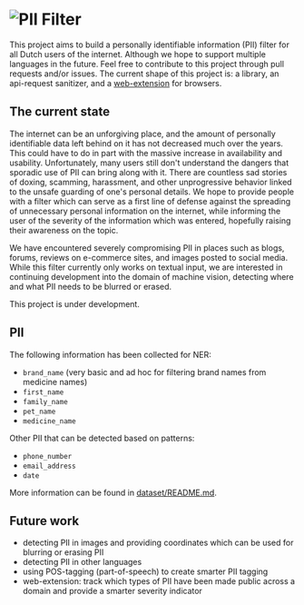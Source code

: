 # ![PII](https://raw.githubusercontent.com/prolody/piif_web_ext/master/assets/logos/a/PIIlogo.png) Filter

This project aims to build a personally identifiable information (PII) filter for all Dutch users of the
internet. Although we hope to support multiple languages in the future. Feel free to contribute to this project through
pull requests and/or issues. The current shape of this project is: a library, an api-request sanitizer, and a
[web-extension](https://github.com/prolody/piif_web_ext) for browsers.

## The current state

The internet can be an unforgiving place, and the amount of personally identifiable data left behind on it has not 
decreased much over the years. This could have to do in part with the massive increase in availability and usability. 
Unfortunately, many users still don't understand the dangers that sporadic use of PII can bring along with it. There are
countless sad stories of doxing, scamming, harassment, and other unprogressive behavior linked to the unsafe guarding 
of one's personal details. We hope to provide people with a filter which can serve as a first line of defense against 
the spreading of unnecessary personal information on the internet, while informing the user of the severity of the 
information which was entered, hopefully raising their awareness on the topic.

We have encountered severely compromising PII in places such as blogs, forums, reviews on e-commerce sites, and images
posted to social media. While this filter currently only works on textual input, we are interested in continuing
development into the domain of machine vision, detecting where and what PII needs to be blurred or erased.

This project is under development.

## PII

The following information has been collected for NER:

- `brand_name` (very basic and ad hoc for filtering brand names from medicine names)
- `first_name`
- `family_name`
- `pet_name`
- `medicine_name`

Other PII that can be detected based on patterns:

- `phone_number`
- `email_address`
- `date`

More information can be found in [dataset/README.md](dataset/README.md).

## Future work

- detecting PII in images and providing coordinates which can be used for blurring or erasing PII
- detecting PII in other languages
- using POS-tagging (part-of-speech) to create smarter PII tagging
- web-extension: track which types of PII have been made public across a domain and provide a smarter severity indicator

